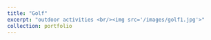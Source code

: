 ```yaml
---
title: "Golf"
excerpt: "outdoor activities <br/><img src='/images/golf1.jpg'>"
collection: portfolio
---
```


